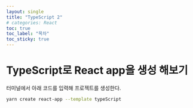 ```yaml
---
layout: single
title: "TypeScript 2"
# categories: React
toc: true
toc_label: "목차"
toc_sticky: true
---
```


# TypeScript로 React app을 생성 해보기

터미널에서 아래 코드를 입력해 프로젝트를 생성한다.

```bash
yarn create react-app --template typeScript
```
